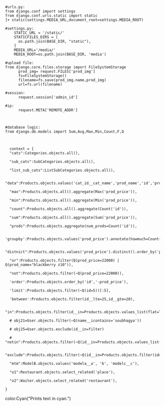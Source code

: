    #urls.py:
    from django.conf import settings
    from django.conf.urls.static import static
    ]+ static(settings.MEDIA_URL,document_root=settings.MEDIA_ROOT)

    #settings.py:
        STATIC_URL = '/static/'
        STATICFILES_DIRS = [
          os.path.join(BASE_DIR, "static"),
        ]
        MEDIA_URL='/media/'
        MEDIA_ROOT=os.path.join(BASE_DIR, 'media')

    #upload file:
    from django.core.files.storage import FileSystemStorage
          prod_img= request.FILES['prod_img']
          fs=FileSystemStorage()
          filename=fs.save(prod_img.name,prod_img)
          url=fs.url(filename)

    #session:
          request.session['admin_id']

    #ip:
          request.META['REMOTE_ADDR']



    #database logic:
    from django.db.models import Sum,Avg,Max,Min,Count,F,Q



      context = {
      "cats":Categories.objects.all(),

      "sub_cats":SubCategories.objects.all(),

      "list_sub_cats":ListSubCategories.objects.all(),

      "data":Products.objects.values('cat_id__cat_name','prod_name','id','prod_price','prod_img','sub_cat_id__sub_cat_name','list_sub_cat_id__list_sub_cat_name'),

      "max":Products.objects.all().aggregate(Max('prod_price')),

      "min":Products.objects.all().aggregate(Min('prod_price')),

      "count":Products.objects.all().aggregate(Count('id')),

      "sum":Products.objects.all().aggregate(Sum('prod_price')),

      "prods":Products.objects.aggregate(num_prods=Count('id')),

      'groupby':Products.objects.values('prod_price').annotate(howmuch=Count('prod_price')),

      "distnict":Products.objects.values('prod_price').distinct().order_by('prod_price'),

      "or":Products.objects.filter(Q(prod_price=22000) | Q(prod_name="blackberry z10")),

      "not":Products.objects.filter(~Q(prod_price=22000)),

      'order':Products.objects.order_by('id','-prod_price'),

      'limit':Products.objects.filter(~Q(id=5))[:5],

      'between':Products.objects.filter(id__lte=25,id__gte=20),

      "in":Products.objects.filter(id__in=Products.objects.values_list(flat=True)),

      # obj21=User.objects.filter(~Q(name__icontains='soubhagya'))

      # obj25=User.objects.exclude(id__in=filter)

      # "notin":Products.objects.filter(~Q(id__in=Products.objects.values_list(flat=True))),

       "exclude":Products.objects.filter(~Q(id__in=Products.objects.filter(id=22))),

      "mtm":ModelB.objects.values('modela__a', 'b', 'modelc__c'),

      "o1":Restaurant.objects.select_related('place'),

      "o2":Waiter.objects.select_related('restaurant'),

    }


color.Cyan("Prints text in cyan.")

